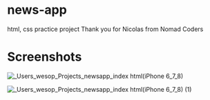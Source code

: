 # news-app
html, css practice project
Thank you for Nicolas from Nomad Coders

# Screenshots

![_Users_wesop_Projects_newsapp_index html(iPhone 6_7_8)](https://user-images.githubusercontent.com/18051496/55699963-38c23280-5a08-11e9-88ac-d72f6baddd18.png)

![_Users_wesop_Projects_newsapp_index html(iPhone 6_7_8) (1)](https://user-images.githubusercontent.com/18051496/55699975-4f688980-5a08-11e9-92e2-8e09be1bb49a.png)
